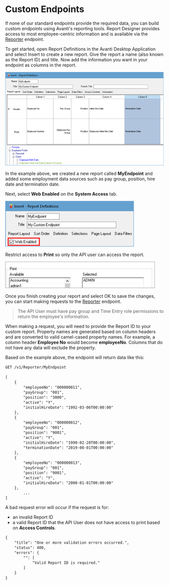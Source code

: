 # Custom Endpoints

If none of our standard endpoints provide the required data, you can build custom endpoints using Avanti's reporting tools. Report Designer provides access to most employee-centric information and is available via the [Reporter](/reference/main.v1.json/paths/~1v1~1Reporter~1%7Bid%7D/get) endpoint.

To get started, open Report Definitions in the Avanti Desktop Application and select Insert to create a new report. Give the report a name (also known as the Report ID) and title. Now add the information you want in your endpoint as columns in the report.

![New report example.](../assets/images/CustomReport.png)

In the example above, we created a new report called **MyEndpoint** and added some employment data sources such as pay group, position, hire date and termination date. 

Next, select **Web Enabled** on the **System Access** tab. 

![Web enable report example.](../assets/images/CustomWebEnabled.png)

Restrict access to **Print** so only the API user can access the report. 

![User group permissions example.](../assets/images/CustomUserGroups.png)

Once you finish creating your report and select OK to save the changes, you can start making requests to the [Reporter](/reference/main.v1.json/paths/~1v1~1Reporter~1%7Bid%7D/get) endpoint. 

<!-- theme: warning -->
>The API User must have pay group and Time Entry role permissions to return the employee's information.

When making a request, you will need to provide the Report ID to your custom report. Property names are generated based on column headers and are converted to valid camel-cased property names. For example, a column header **Employee No** would become **employeeNo**. Columns that do not have any data will exclude the property.

Based on the example above, the endpoint will return data like this:

```
GET /v1/Reporter/MyEndpoint

[
    {
        "employeeNo": "000000011",
        "payGroup": "001",
        "position": "3000",
        "active": "Y",
        "initialHireDate": "1992-03-06T00:00:00"
    },
    {
        "employeeNo": "000000012",
        "payGroup": "001",
        "position": "9001",
        "active": "Y",
        "initialHireDate": "1990-02-28T00:00:00",
        "terminationDate": "2019-08-01T00:00:00"
    },
    {
        "employeeNo": "000000013",
        "payGroup": "001",
        "position": "9001",
        "active": "Y",
        "initialHireDate": "2000-01-01T00:00:00"
    },
		...
]
```

A bad request error will occur if the request is for:
- an invalid Report ID
- a valid Report ID that the API User does not have access to print based on **Access Controls**.

```
{
    "title": "One or more validation errors occurred.",
    "status": 400,
    "errors": {
        "": [
            "Valid Report ID is required."
        ]
    }
}
```

